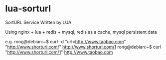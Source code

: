 # lua-sorturl
SortURL Service Written by LUA

Using nginx + lua + redis + mysql, redis as a cache, mysql persistent data

e.g.
rong@debian:~$ curl -d "url=http://www.taobao.com" "http://www.shorturl.com/"
http://www.shorturl.com/1
rong@debian:~$ curl "http://www.shorturl.com/1"
http://www.taobao.com
